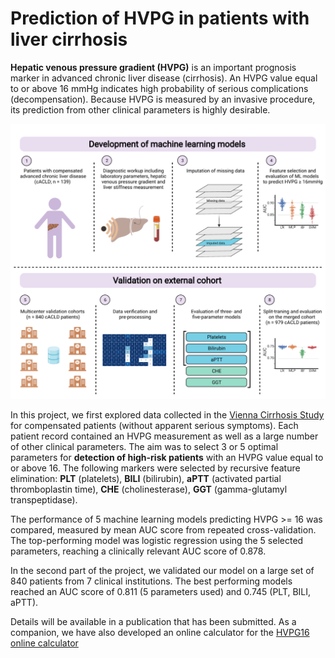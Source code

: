 # Prediction of HVPG in patients with liver cirrhosis
**Hepatic venous pressure gradient (HVPG)** is an important prognosis marker in advanced chronic liver disease (cirrhosis). An HVPG value equal to or above 16 mmHg indicates high probability of serious complications (decompensation). Because HVPG is measured by an invasive procedure, its prediction from other clinical parameters is highly desirable.

![TEST](HVPG16_graphical_abstract.svg) 

In this project, we first explored data collected in the [Vienna Cirrhosis Study](https://clinicaltrials.gov/ct2/show/NCT03267615) for compensated patients (without apparent serious symptoms). Each patient record contained an HVPG measurement as well as a large number of other clinical parameters. The aim was to select 3 or 5 optimal parameters for **detection of high-risk patients** with an HVPG value equal to or above 16. The following markers were selected by recursive feature elimination:
**PLT** (platelets), **BILI** (bilirubin),  **aPTT** (activated partial thromboplastin time), **CHE** (cholinesterase), **GGT** (gamma-glutamyl transpeptidase).

The performance of 5 machine learning models predicting HVPG >= 16 was compared, measured by mean AUC score from repeated cross-validation. The top-performing model was logistic regression using the 5 selected parameters, reaching a clinically relevant AUC score of 0.878.

In the second part of the project, we validated our model on a large set of 840 patients from 7 clinical institutions. The best performing models reached an AUC score of 0.811 (5 parameters used) and 0.745 (PLT, BILI, aPTT).

Details will be available in a publication that has been submitted. As a companion, we have also developed an online calculator for the [HVPG16 online calculator](https://liver.at/vlsg/hvpg16/)
